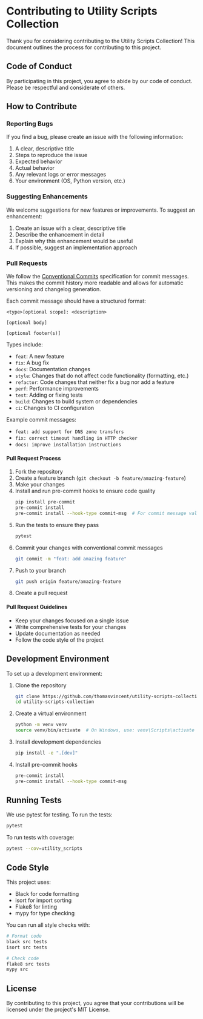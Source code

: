 # Contributing to Utility Scripts Collection

Thank you for considering contributing to the Utility Scripts Collection! This document outlines the process for contributing to this project.

## Code of Conduct

By participating in this project, you agree to abide by our code of conduct. Please be respectful and considerate of others.

## How to Contribute

### Reporting Bugs

If you find a bug, please create an issue with the following information:

1. A clear, descriptive title
2. Steps to reproduce the issue
3. Expected behavior
4. Actual behavior
5. Any relevant logs or error messages
6. Your environment (OS, Python version, etc.)

### Suggesting Enhancements

We welcome suggestions for new features or improvements. To suggest an enhancement:

1. Create an issue with a clear, descriptive title
2. Describe the enhancement in detail
3. Explain why this enhancement would be useful
4. If possible, suggest an implementation approach

### Pull Requests

We follow the [Conventional Commits](https://www.conventionalcommits.org/) specification for commit messages. This makes the commit history more readable and allows for automatic versioning and changelog generation.

Each commit message should have a structured format:

```
<type>[optional scope]: <description>

[optional body]

[optional footer(s)]
```

Types include:
- `feat`: A new feature
- `fix`: A bug fix
- `docs`: Documentation changes
- `style`: Changes that do not affect code functionality (formatting, etc.)
- `refactor`: Code changes that neither fix a bug nor add a feature
- `perf`: Performance improvements
- `test`: Adding or fixing tests
- `build`: Changes to build system or dependencies
- `ci`: Changes to CI configuration

Example commit messages:
- `feat: add support for DNS zone transfers`
- `fix: correct timeout handling in HTTP checker`
- `docs: improve installation instructions`

#### Pull Request Process

1. Fork the repository
2. Create a feature branch (`git checkout -b feature/amazing-feature`)
3. Make your changes
4. Install and run pre-commit hooks to ensure code quality
   ```bash
   pip install pre-commit
   pre-commit install
   pre-commit install --hook-type commit-msg  # For commit message validation
   ```
5. Run the tests to ensure they pass
   ```bash
   pytest
   ```
6. Commit your changes with conventional commit messages
   ```bash
   git commit -m "feat: add amazing feature"
   ```
7. Push to your branch
   ```bash
   git push origin feature/amazing-feature
   ```
8. Create a pull request

#### Pull Request Guidelines

- Keep your changes focused on a single issue
- Write comprehensive tests for your changes
- Update documentation as needed
- Follow the code style of the project

## Development Environment

To set up a development environment:

1. Clone the repository
   ```bash
   git clone https://github.com/thomasvincent/utility-scripts-collection.git
   cd utility-scripts-collection
   ```

2. Create a virtual environment
   ```bash
   python -m venv venv
   source venv/bin/activate  # On Windows, use: venv\Scripts\activate
   ```

3. Install development dependencies
   ```bash
   pip install -e ".[dev]"
   ```

4. Install pre-commit hooks
   ```bash
   pre-commit install
   pre-commit install --hook-type commit-msg
   ```

## Running Tests

We use pytest for testing. To run the tests:

```bash
pytest
```

To run tests with coverage:

```bash
pytest --cov=utility_scripts
```

## Code Style

This project uses:
- Black for code formatting
- isort for import sorting
- Flake8 for linting
- mypy for type checking

You can run all style checks with:

```bash
# Format code
black src tests
isort src tests

# Check code
flake8 src tests
mypy src
```

## License

By contributing to this project, you agree that your contributions will be licensed under the project's MIT License.